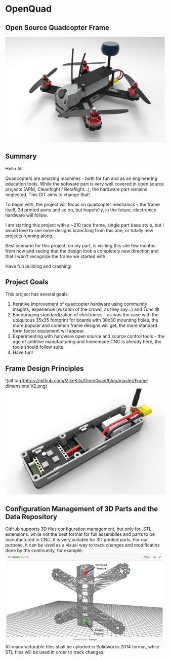 # OpenQuad
## Open Source Quadcopter Frame ##
![alt tag](https://github.com/MikeKilo/OpenQuad/blob/master/MK210.40.jpg)
## Summary ##
Hello All!

Quadcopters are amazing machines - both for fun and as an engineering education tools. 
While the software part is very well covered in open source projects (APM, Cleanflight / Betaflight...), the hardware part remains neglected. This GIT aims to change that!

To begin with, the project will focus on quadcopter mechanics - the frame itself, 3d printed parts and so on, but hopefully, in the future, electronics hardware will follow. 

I am starting this project with a ~210 race frame, single part base style, but I would love to see more designs branching from this one, or totally new projects running along.

Best scenario for this project, on my part, is visiting this site few months from now and seeing that the design took a completely new direction and that I won't recognize the frame we started with.

Have fun building and crashing!

## Project Goals ##
This project has several goals:

1. Iterative improvement of quadcopter hardware using community insights, experience (wisdom of the crowd, as they say...) and *Time* :smile:
2. Encouraging standardization of electronics - as was the case with the ubiquitous 35x35 footprint for boards with 30x30 mounting holes, the more popular and common frame designs will get, the more standard form factor equipment will appear.
3. Experimenting with hardware open source and source control tools - the age of additive manufacturing and homemade CNC is already here, the tools should follow suite.
3. Have fun!

## Frame Design Principles ##

![alt tag](https://github.com/MikeKilo/OpenQuad/blob/master/Frame dimensions V2.png)
![alt tag](https://github.com/MikeKilo/OpenQuad/blob/master/MK210.46.jpg)

## Configuration Management of 3D Parts and the Data Repository ##
GitHub [supports 3D files configuration management](https://help.github.com/articles/3d-file-viewer/), but only for .STL extensions. while not the best format for full assemblies and parts to be manufactured in CNC, it is very suitable for 3D printed parts.
For our purpose, it can be used as a visual way to track changes and modificatins done by the community, for example:
![alt tag](https://github.com/MikeKilo/OpenQuad/blob/master/GitHub_STL_Diff.jpg)
All manufacturable files shall be uploded in Solidworks 2014 format, while STL files will be used in order to track changes. 
